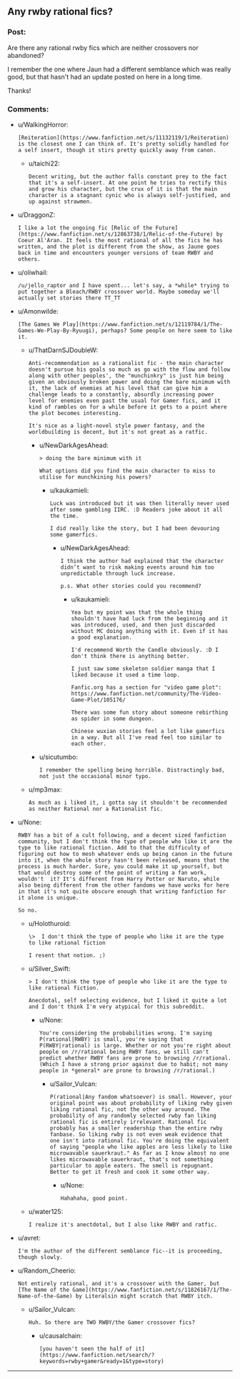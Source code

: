 ## Any rwby rational fics?

### Post:

Are there any rational rwby fics which are neither crossovers nor abandoned?

I remember the one where Jaun had a different semblance which was really good, but that hasn't had an update posted on here in a long time.

Thanks!

### Comments:

- u/WalkingHorror:
  ```
  [Reiteration](https://www.fanfiction.net/s/11132119/1/Reiteration) is the closest one I can think of. It's pretty solidly handled for a self insert, though it stirs pretty quickly away from canon.
  ```

  - u/taichi22:
    ```
    Decent writing, but the author falls constant prey to the fact that it's a self-insert. At one point he tries to rectify this and grow his character, but the crux of it is that the main character is a stagnant cynic who is always self-justified, and up against strawmen.
    ```

- u/DraggonZ:
  ```
  I like a lot the ongoing fic [Relic of the Future](https://www.fanfiction.net/s/12863738/1/Relic-of-the-Future) by Coeur Al'Aran. It feels the most rational of all the fics he has written, and the plot is different from the show, as Jaune goes back in time and encounters younger versions of team RWBY and others.
  ```

- u/oliwhail:
  ```
  /u/jello_raptor and I have spent... let's say, a *while* trying to put together a Bleach/RWBY crossover world. Maybe someday we'll actually set stories there TT_TT
  ```

- u/Amonwilde:
  ```
  [The Games We Play](https://www.fanfiction.net/s/12119784/1/The-Games-We-Play-By-Ryuugi), perhaps? Some people on here seem to like it.
  ```

  - u/ThatDarnSJDoubleW:
    ```
    Anti-recommendation as a rationalist fic - the main character doesn't pursue his goals so much as go with the flow and follow along with other peoples', the "munchinkry" is just him being given an obviously broken power and doing the bare minimum with it, the lack of enemies at his level that can give him a challenge leads to a constantly, absurdly increasing power level for enemies even past the usual for Gamer fics, and it kind of rambles on for a while before it gets to a point where the plot becomes interesting.

    It's nice as a light-novel style power fantasy, and the worldbuilding is decent, but it's not great as a ratfic.
    ```

    - u/NewDarkAgesAhead:
      ```
      > doing the bare minimum with it

      What options did you find the main character to miss to utilise for munchkining his powers?
      ```

      - u/kaukamieli:
        ```
        Luck was introduced but it was then literally never used after some gambling IIRC. :D Readers joke about it all the time.

        I did really like the story, but I had been devouring some gamerfics.
        ```

        - u/NewDarkAgesAhead:
          ```
          I think the author had explained that the character didn’t want to risk making events around him too unpredictable through luck increase.

          p.s. What other stories could you recommend?
          ```

          - u/kaukamieli:
            ```
            Yea but my point was that the whole thing shouldn't have had luck from the beginning and it was introduced, used, and then just discarded without MC doing anything with it. Even if it has a good explanation.

            I'd recommend Worth the Candle obviously. :D I don't think there is anything better.

            I just saw some skeleton soldier manga that I liked because it used a time loop.

            Fanfic.org has a section for "video game plot": https://www.fanfiction.net/community/The-Video-Game-Plot/105176/

            There was some fun story about someone rebirthing as spider in some dungeon.

            Chinese wuxian stories feel a lot like gamerfics in a way. But all I've read feel too similar to each other.
            ```

    - u/sicutumbo:
      ```
      I remember the spelling being horrible. Distractingly bad, not just the occasional minor typo.
      ```

  - u/mp3max:
    ```
    As much as i liked it, i gotta say it shouldn't be recommended as neither Rational nor a Rationalist fic.
    ```

- u/None:
  ```
  RWBY has a bit of a cult following, and a decent sized fanfiction community, but I don't think the type of people who like it are the type to like rational fiction. Add to that the difficulty of figuring out how to mesh whatever ends up being canon in the future into it, when the whole story hasn't been released, means that the process is much harder. Sure, you could make it up yourself, but that would destroy some of the point of writing a fan work, wouldn't  it? It's different from Harry Potter or Naruto, while also being different from the other fandoms we have works for here in that it's not quite obscure enough that writing fanfiction for it alone is unique.

  So no.
  ```

  - u/Holothuroid:
    ```
    \>  I don't think the type of people who like it are the type to like rational fiction 

    I resent that notion. ;)
    ```

  - u/Silver_Swift:
    ```
    > I don't think the type of people who like it are the type to like rational fiction.

    Anecdotal, self selecting evidence, but I liked it quite a lot and I don't think I'm very atypical for this subreddit.
    ```

    - u/None:
      ```
      You're considering the probabilities wrong. I'm saying P(rational|RWBY) is small, you're saying that P(RWBY|rational) is large. Whether or not you're right about people on /r/rational being RWBY fans, we still can't predict whether RWBY fans are prone to browsing /r/rational. (Which I have a strong prior against due to habit; not many people in *general* are prone to browsing /r/rational.)
      ```

      - u/Sailor_Vulcan:
        ```
        P(rational|Any fandom whatsoever) is small. However, your original point was about probability of liking rwby given liking rational fic, not the other way around. The probability of any randomly selected rwby fan liking rational fic is entirely irrelevant. Rational fic probably has a smaller readership than the entire rwby fanbase. So liking rwby is not even weak evidence that one isn't into rational fic. You're doing the equivalent of saying "people who like apples are less likely to like microwavable sauerkraut." As far as I know almost no one likes microwavable sauerkraut, that's not something particular to apple eaters. The smell is repugnant. Better to get it fresh and cook it some other way.
        ```

        - u/None:
          ```
          Hahahaha, good point.
          ```

  - u/water125:
    ```
    I realize it's anectdotal, but I also like RWBY and ratfic.
    ```

- u/avret:
  ```
  I'm the author of the different semblance fic--it is proceeding, though slowly.
  ```

- u/Random_Cheerio:
  ```
  Not entirely rational, and it's a crossover with the Gamer, but [The Name of the Game](https://www.fanfiction.net/s/11826167/1/The-Name-of-the-Game) by Literalsin might scratch that RWBY itch.
  ```

  - u/Sailor_Vulcan:
    ```
    Huh. So there are TWO RWBY/the Gamer crossover fics?
    ```

    - u/causalchain:
      ```
      [you haven't seen the half of it](https://www.fanfiction.net/search/?keywords=rwby+gamer&ready=1&type=story)
      ```

---

